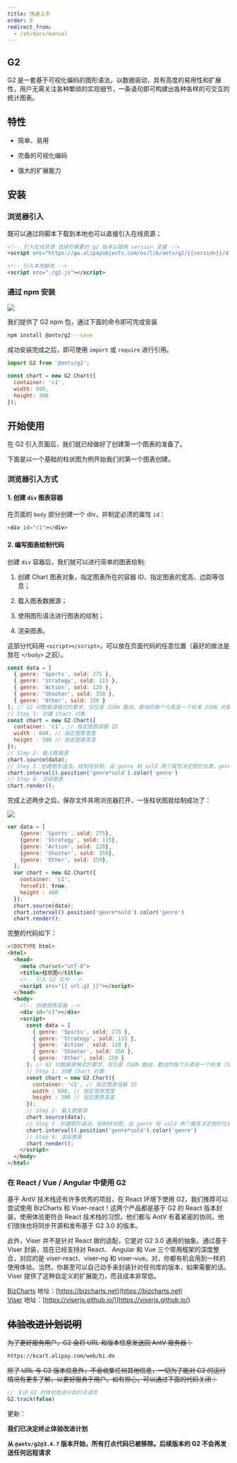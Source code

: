 ```yaml
---
title: 快速上手
order: 0
redirect_from:
  - /zh/docs/manual
---
```


## G2

G2 是一套基于可视化编码的图形语法，以数据驱动，具有高度的易用性和扩展性，用户无需关注各种繁琐的实现细节，一条语句即可构建出各种各样的可交互的统计图表。

## 特性

- 简单、易用

- 完备的可视化编码

- 强大的扩展能力


## 安装

### 浏览器引入

既可以通过将脚本下载到本地也可以直接引入在线资源；

```html
<!-- 引入在线资源 选择你需要的 g2 版本以替换 version 变量 -->
<script src="https://gw.alipayobjects.com/os/lib/antv/g2/{{version}}/dist/g2.min.js"></script>
```

```html
<!-- 引入本地脚本 -->
<script src="./g2.js"></script>
```

### 通过 npm 安装

[![](https://img.shields.io/npm/v/@antv/g2.svg?style=flat-square#align=left&display=inline&height=20&originHeight=20&originWidth=80&search=&status=done&width=80)](https://www.npmjs.com/package/@antv/g2)

我们提供了 G2 npm 包，通过下面的命令即可完成安装

```bash
npm install @antv/g2 --save
```
成功安装完成之后，即可使用 `import` 或 `require` 进行引用。

```javascript
import G2 from '@antv/g2';

const chart = new G2.Chart({
  container: 'c1',
  width: 600,
  height: 300
});
```

## 开始使用

在 G2 引入页面后，我们就已经做好了创建第一个图表的准备了。

下面是以一个基础的柱状图为例开始我们的第一个图表创建。

### 浏览器引入方式

#### 1. 创建 `div` 图表容器

在页面的 `body` 部分创建一个 div，并制定必须的属性 `id`：

```html
<div id="c1"></div>
```

#### 2. 编写图表绘制代码

创建 `div` 容器后，我们就可以进行简单的图表绘制:

1. 创建 Chart 图表对象，指定图表所在的容器 ID、指定图表的宽高、边距等信息；

2. 载入图表数据源；

3. 使用图形语法进行图表的绘制；

4. 渲染图表。


这部分代码用 `<script></script>`，可以放在页面代码的任意位置（最好的做法是放在 `</body>` 之前）。

```javascript
const data = [
  { genre: 'Sports', sold: 275 },
  { genre: 'Strategy', sold: 115 },
  { genre: 'Action', sold: 120 },
  { genre: 'Shooter', sold: 350 },
  { genre: 'Other', sold: 150 }
]; // G2 对数据源格式的要求，仅仅是 JSON 数组，数组的每个元素是一个标准 JSON 对象。
// Step 1: 创建 Chart 对象
const chart = new G2.Chart({
  container: 'c1', // 指定图表容器 ID
  width : 600, // 指定图表宽度
  height : 300 // 指定图表高度
});
// Step 2: 载入数据源
chart.source(data);
// Step 3：创建图形语法，绘制柱状图，由 genre 和 sold 两个属性决定图形位置，genre 映射至 x 轴，sold 映射至 y 轴
chart.interval().position('genre*sold').color('genre')
// Step 4: 渲染图表
chart.render();
```

完成上述两步之后，保存文件并用浏览器打开，一张柱状图就绘制成功了：

![](https://cdn.nlark.com/yuque/0/2018/png/100996/1539834475302-3e655fcb-0a0e-445f-8acd-eab2f6c467bf.png#align=left&display=inline&height=752&originHeight=752&originWidth=1620&search=&status=done&width=747)

```javascript
var data = [
    {genre: 'Sports', sold: 275},
    {genre: 'Strategy', sold: 115},
    {genre: 'Action', sold: 120},
    {genre: 'Shooter', sold: 350},
    {genre: 'Other', sold: 150},
  ];
  var chart = new G2.Chart({
    container: 'c1',
    forceFit: true,
    height : 400
  });
  chart.source(data);
  chart.interval().position('genre*sold').color('genre')
  chart.render();
```

完整的代码如下：

```html
<!DOCTYPE html>
<html>
  <head>
    <meta charset="utf-8">
    <title>柱状图</title>
    <!-- 引入 G2 文件 -->
    <script src="{{ url.g2 }}"></script>
  </head>
  <body>
    <!-- 创建图表容器 -->
    <div id="c1"></div>
    <script>
      const data = [
        { genre: 'Sports', sold: 275 },
        { genre: 'Strategy', sold: 115 },
        { genre: 'Action', sold: 120 },
        { genre: 'Shooter', sold: 350 },
        { genre: 'Other', sold: 150 }
      ]; // G2 对数据源格式的要求，仅仅是 JSON 数组，数组的每个元素是一个标准 JSON 对象。
      // Step 1: 创建 Chart 对象
      const chart = new G2.Chart({
        container: 'c1', // 指定图表容器 ID
        width : 600, // 指定图表宽度
        height : 300 // 指定图表高度
      });
      // Step 2: 载入数据源
      chart.source(data);
      // Step 3：创建图形语法，绘制柱状图，由 genre 和 sold 两个属性决定图形位置，genre 映射至 x 轴，sold 映射至 y 轴
      chart.interval().position('genre*sold').color('genre')
      // Step 4: 渲染图表
      chart.render();
    </script>
  </body>
</html>
```

### 在 React / Vue / Angular 中使用 G2

基于 AntV 技术栈还有许多优秀的项目，在 React 环境下使用 G2，我们推荐可以尝试使用 BizCharts 和 Viser-react！这两个产品都是基于 G2 的 React 版本封装，使用体验更符合 React 技术栈的习惯，他们都与 AntV 有着紧密的协同，他们很快也将同步开源和发布基于 G2 3.0 的版本。

此外，Viser 并不是针对 React 做的适配，它是对 G2 3.0 通用的抽象。通过基于 Viser 封装，现在已经支持对 React、 Angular 和 Vue 三个常用框架的深度整合，对应的是 viser-react、viser-ng 和 viser-vue。对，你都有机会用到一样的使用体验。当然，你甚至可以自己动手来封装针对任何库的版本，如果需要的话。Viser 提供了这种自定义的扩展能力，而且成本非常低。

[BizCharts](https://bizcharts.net) 地址：[https://bizcharts.net](https://bizcharts.net)<br />[Viser](https://viserjs.github.io/) 地址：[https://viserjs.github.io/](https://viserjs.github.io/)

## ~~体验改进计划说明~~

~~为了更好服务用户，G2 会将 URL 和版本信息发送回 AntV 服务器：~~

```html
https://kcart.alipay.com/web/bi.do
```
~~除了 URL 与 G2 版本信息外，不会收集任何其他信息，一切为了能对 G2 的运行情况有更多了解，以更好服务于用户。如有担心，可以通过下面的代码关闭：~~

```javascript
// 关闭 G2 的体验改进计划打点请求
G2.track(false)
```

更新：

**我们已决定终止体验改进计划**

**从 `@antv/g2@3.4.7` 版本开始，所有打点代码已被移除。后续版本的 G2 不会再发送任何远程请求**
